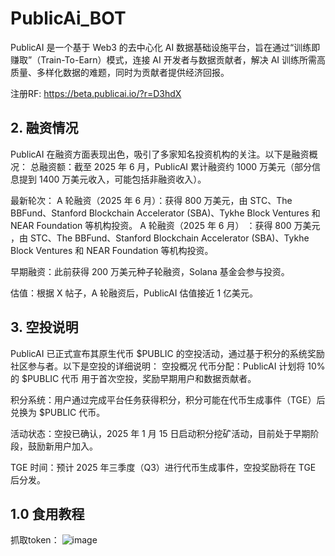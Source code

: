 # PublicAi_BOT
PublicAI 是一个基于 Web3 的去中心化 AI 数据基础设施平台，旨在通过“训练即赚取”（Train-To-Earn）模式，连接 AI 开发者与数据贡献者，解决 AI 训练所需高质量、多样化数据的难题，同时为贡献者提供经济回报。

注册RF: https://beta.publicai.io/?r=D3hdX

## 2. 融资情况
PublicAI 在融资方面表现出色，吸引了多家知名投资机构的关注。以下是融资概况：
总融资额：截至 2025 年 6 月，PublicAI 累计融资约 1000 万美元（部分信息提到 1400 万美元收入，可能包括非融资收入）。

最新轮次：
A 轮融资（2025 年 6 月）：获得 800 万美元，由 STC、The BBFund、Stanford Blockchain Accelerator (SBA)、Tykhe Block Ventures 和 NEAR Foundation 等机构投资。
A 轮融资（2025 年 6 月） ：获得 800 万美元 ，由 STC、The BBFund、Stanford Blockchain Accelerator (SBA)、Tykhe Block Ventures 和 NEAR Foundation 等机构投资。

早期融资：此前获得 200 万美元种子轮融资，Solana 基金会参与投资。

估值：根据 X 帖子，A 轮融资后，PublicAI 估值接近 1 亿美元。


## 3. 空投说明
PublicAI 已正式宣布其原生代币 $PUBLIC 的空投活动，通过基于积分的系统奖励社区参与者。以下是空投的详细说明：
空投概况
代币分配：PublicAI 计划将 10% 的 $PUBLIC 代币 用于首次空投，奖励早期用户和数据贡献者。

积分系统：用户通过完成平台任务获得积分，积分可能在代币生成事件（TGE）后兑换为 $PUBLIC 代币。

活动状态：空投已确认，2025 年 1 月 15 日启动积分挖矿活动，目前处于早期阶段，鼓励新用户加入。

TGE 时间：预计 2025 年三季度（Q3）进行代币生成事件，空投奖励将在 TGE 后分发。

## 1.0 食用教程
抓取token：
![image](https://github.com/user-attachments/assets/401447c6-c315-4b2b-9b01-eb3977483264)



